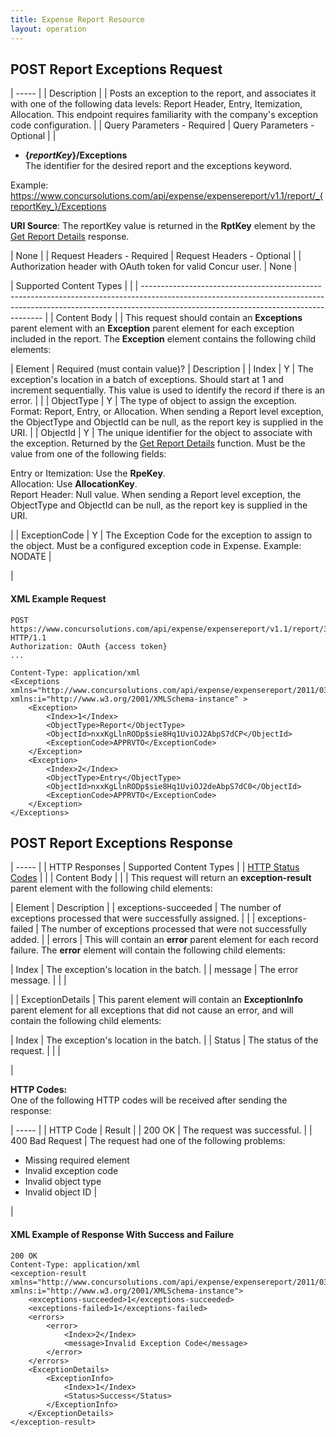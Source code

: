 ```yaml
---
title: Expense Report Resource
layout: operation
---
```





##  POST Report Exceptions Request

| ----- |
|  Description |
|  Posts an exception to the report, and associates it with one of the following data levels: Report Header, Entry, Itemization, Allocation. This endpoint requires familiarity with the company's exception code configuration. |
|  Query Parameters - Required |  Query Parameters - Optional |
|

* **{_reportKey_}/Exceptions**  
The identifier for the desired report and the exceptions keyword.

Example: https://www.concursolutions.com/api/expense/expensereport/v1.1/report/_{reportKey_}/Exceptions

**URI Source**: The reportKey value is returned in the **RptKey** element by the [Get Report Details][1] response.

 |  None |
|  Request Headers - Required |  Request Headers - Optional |
|  Authorization header with OAuth token for valid Concur user. |  None |

| Supported Content Types                                                                                                                                                                                           |   |
| ----------------------------------------------------------------------------------------------------------------------------------------------------------------------------------------------------------------- |
| Content Body                                                                                                                                                                                                      |
| This request should contain an **Exceptions** parent element with an **Exception** parent element for each exception included in the report. The **Exception** element contains the following child elements:  

|  Element |  Required (must contain value)? |  Description |
|  Index |  Y |  The exception's location in a batch of exceptions. Should start at 1 and increment sequentially. This value is used to identify the record if there is an error. |   |
|  ObjectType |  Y |  The type of object to assign the exception. Format: Report, Entry, or Allocation. When sending a Report level exception, the ObjectType and ObjectId can be null, as the report key is supplied in the URI. |
|  ObjectId |  Y |  The unique identifier for the object to associate with the exception. Returned by the [Get Report Details][1] function. Must be the value from one of the following fields:

Entry or Itemization: Use the **RpeKey**.  
Allocation: Use **AllocationKey**.  
Report Header: Null value. When sending a Report level exception, the ObjectType and ObjectId can be null, as the report key is supplied in the URI.

 |
|  ExceptionCode |  Y |  The Exception Code for the exception to assign to the object. Must be a configured exception code in Expense. Example: NODATE |

 |

####  XML Example Request

    POST https://www.concursolutions.com/api/expense/expensereport/v1.1/report/3FK118eIJ844Uwl0HF32/Exceptions HTTP/1.1
    Authorization: OAuth {access token}
    ...

    Content-Type: application/xml
    <Exceptions xmlns="http://www.concursolutions.com/api/expense/expensereport/2011/03" xmlns:i="http://www.w3.org/2001/XMLSchema-instance" >
        <Exception>
            <Index>1</Index>
            <ObjectType>Report</ObjectType>
            <ObjectId>nxxKgLlnRODp$sie8Hq1UviOJ2AbpS7dCP</ObjectId>
            <ExceptionCode>APPRVTO</ExceptionCode>
        </Exception>
        <Exception>
            <Index>2</Index>
            <ObjectType>Entry</ObjectType>
            <ObjectId>nxxKgLlnRODp$sie8Hq1UviOJ2deAbpS7dC0</ObjectId>
            <ExceptionCode>APPRVTO</ExceptionCode>
        </Exception>
    </Exceptions>

##  POST Report Exceptions Response

| ----- |
|  HTTP Responses |  Supported Content Types |
|  [HTTP Status Codes][2] |   |
|  Content Body |   |
|  This request will return an **exception-result** parent element with the following child elements:

|  Element |  Description |
|  exceptions-succeeded |  The number of exceptions processed that were successfully assigned. |   |
|  exceptions-failed |  The number of exceptions processed that were not successfully added. |
|  errors |  This will contain an **error** parent element for each record failure. The **error** element will contain the following child elements:

|  Index |  The exception's location in the batch. |
|  message |  The error message. |   | |

 |
|  ExceptionDetails |  This parent element will contain an **ExceptionInfo** parent element for all exceptions that did not cause an error, and will contain the following child elements:

|  Index |  The exception's location in the batch. |
|  Status |  The status of the request. |   | |

 |

**HTTP Codes:**  
One of the following HTTP codes will be received after sending the response:

| ----- |
|  HTTP Code |  Result |
|  200 OK |  The request was successful. |
|  400 Bad Request |  The request had one of the following problems:  

* Missing required element
* Invalid exception code
* Invalid object type
* Invalid object ID
 |

 |

####  XML Example of Response With Success and Failure

    200 OK
    Content-Type: application/xml
    <exception-result xmlns="http://www.concursolutions.com/api/expense/expensereport/2011/03" xmlns:i="http://www.w3.org/2001/XMLSchema-instance">
        <exceptions-succeeded>1</exceptions-succeeded>
        <exceptions-failed>1</exceptions-failed>
        <errors>
            <error>
                <Index>2</Index>
                <message>Invalid Exception Code</message>
            </error>
        </errors>
        <ExceptionDetails>
            <ExceptionInfo>
                <Index>1</Index>
                <Status>Success</Status>
            </ExceptionInfo>
        </ExceptionDetails>
    </exception-result>

  


[1]: https://developer.concur.com/node/487#reportdetails
[2]: https://developer.concur.com/reference/http-codes
